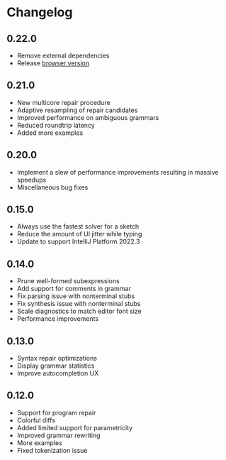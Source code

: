 # Changelog

## 0.22.0

- Remove external dependencies
- Release [browser version](https://tidyparse.github.io)

## 0.21.0

- New multicore repair procedure
- Adaptive resampling of repair candidates
- Improved performance on ambiguous grammars
- Reduced roundtrip latency
- Added more examples

## 0.20.0

- Implement a slew of performance improvements resulting in massive speedups
- Miscellaneous bug fixes

## 0.15.0

- Always use the fastest solver for a sketch
- Reduce the amount of UI jitter while typing
- Update to support IntelliJ Platform 2022.3

## 0.14.0

- Prune well-formed subexpressions
- Add support for comments in grammar
- Fix parsing issue with nonterminal stubs
- Fix synthesis issue with nonterminal stubs
- Scale diagnostics to match editor font size
- Performance improvements

## 0.13.0

- Syntax repair optimizations
- Display grammar statistics
- Improve autocompletion UX

## 0.12.0

- Support for program repair
- Colorful diffs
- Added limited support for parametricity
- Improved grammar rewriting
- More examples
- Fixed tokenization issue